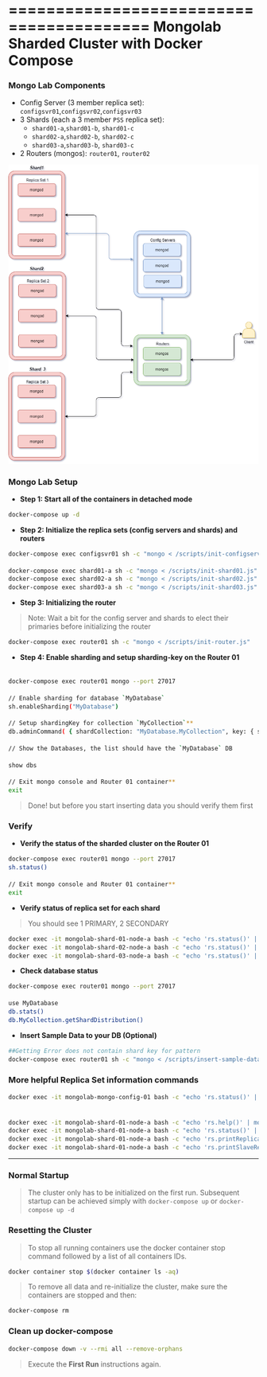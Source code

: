 =========================================
Mongolab Sharded Cluster with Docker Compose
=========================================

### Mongo Lab Components

* Config Server (3 member replica set): `configsvr01`,`configsvr02`,`configsvr03`
* 3 Shards (each a 3 member `PSS` replica set):
	* `shard01-a`,`shard01-b`, `shard01-c`
	* `shard02-a`,`shard02-b`, `shard02-c`
	* `shard03-a`,`shard03-b`, `shard03-c`
* 2 Routers (mongos): `router01`, `router02`


![PSS Diagram](https://github.com/AlexBautista/mongodb-cluster-lab/blob/master/images/MongoDBLabClusterPSS.png)


### Mongo Lab Setup
- **Step 1: Start all of the containers in detached mode**

```bash
docker-compose up -d
```

- **Step 2: Initialize the replica sets (config servers and shards) and routers**

```bash
docker-compose exec configsvr01 sh -c "mongo < /scripts/init-configserver.js"

docker-compose exec shard01-a sh -c "mongo < /scripts/init-shard01.js"
docker-compose exec shard02-a sh -c "mongo < /scripts/init-shard02.js"
docker-compose exec shard03-a sh -c "mongo < /scripts/init-shard03.js"
```

- **Step 3: Initializing the router**
>Note: Wait a bit for the config server and shards to elect their primaries before initializing the router

```bash
docker-compose exec router01 sh -c "mongo < /scripts/init-router.js"
```

- **Step 4: Enable sharding and setup sharding-key on the Router 01**
```bash

docker-compose exec router01 mongo --port 27017

// Enable sharding for database `MyDatabase`
sh.enableSharding("MyDatabase")

// Setup shardingKey for collection `MyCollection`**
db.adminCommand( { shardCollection: "MyDatabase.MyCollection", key: { supplierId: "hashed" } } )

// Show the Databases, the list should have the `MyDatabase` DB

show dbs

// Exit mongo console and Router 01 container**
exit

```

>Done! but before you start inserting data you should verify them first

### Verify

- **Verify the status of the sharded cluster on the Router 01**

```bash
docker-compose exec router01 mongo --port 27017
sh.status()

// Exit mongo console and Router 01 container**
exit

```

- **Verify status of replica set for each shard**
> You should see 1 PRIMARY, 2 SECONDARY

```bash
docker exec -it mongolab-shard-01-node-a bash -c "echo 'rs.status()' | mongo --port 27017" 
docker exec -it mongolab-shard-02-node-a bash -c "echo 'rs.status()' | mongo --port 27017" 
docker exec -it mongolab-shard-03-node-a bash -c "echo 'rs.status()' | mongo --port 27017" 
```

- **Check database status**
```bash
docker-compose exec router01 mongo --port 27017

use MyDatabase
db.stats()
db.MyCollection.getShardDistribution()
```

- **Insert Sample Data to your DB (Optional)**

```bash
##Getting Error does not contain shard key for pattern 
docker-compose exec router01 sh -c "mongo < /scripts/insert-sample-data.js"
```


### More helpful Replica Set information commands

```bash
docker exec -it mongolab-mongo-config-01 bash -c "echo 'rs.status()' | mongo --port 27017"


docker exec -it mongolab-shard-01-node-a bash -c "echo 'rs.help()' | mongo --port 27017"
docker exec -it mongolab-shard-01-node-a bash -c "echo 'rs.status()' | mongo --port 27017" 
docker exec -it mongolab-shard-01-node-a bash -c "echo 'rs.printReplicationInfo()' | mongo --port 27017" 
docker exec -it mongolab-shard-01-node-a bash -c "echo 'rs.printSlaveReplicationInfo()' | mongo --port 27017"
```

---




### Normal Startup

>The cluster only has to be initialized on the first run. Subsequent startup can be achieved simply with `docker-compose up` or `docker-compose up -d`

### Resetting the Cluster

>To stop all running containers use the docker container stop command followed by a list of all containers IDs.

```bash
docker container stop $(docker container ls -aq)
```

>To remove all data and re-initialize the cluster, make sure the containers are stopped and then:

```bash
docker-compose rm
```

### Clean up docker-compose
```bash
docker-compose down -v --rmi all --remove-orphans
```

>Execute the **First Run** instructions again.